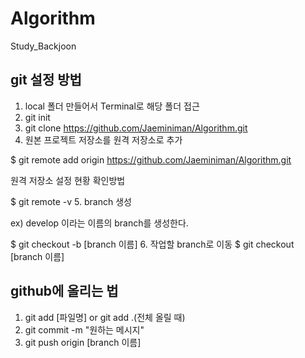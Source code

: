 # Algorithm
Study_Backjoon

## git 설정 방법
1. local 폴더 만들어서 Terminal로 해당 폴더 접근
2. git init
3. git clone https://github.com/Jaeminiman/Algorithm.git
4. 원본 프로젝트 저장소를 원격 저장소로 추가
  
  $ git remote add origin https://github.com/Jaeminiman/Algorithm.git
  
  원격 저장소 설정 현황 확인방법
  
  $ git remote -v
5. branch 생성

  ex) develop 이라는 이름의 branch를 생성한다.
  
  $ git checkout -b [branch 이름]
6. 작업할 branch로 이동
  $ git checkout [branch 이름]

## github에 올리는 법
1. git add [파일명] or git add .(전체 올릴 때)
2. git commit -m "원하는 메시지"
3. git push origin [branch 이름]

